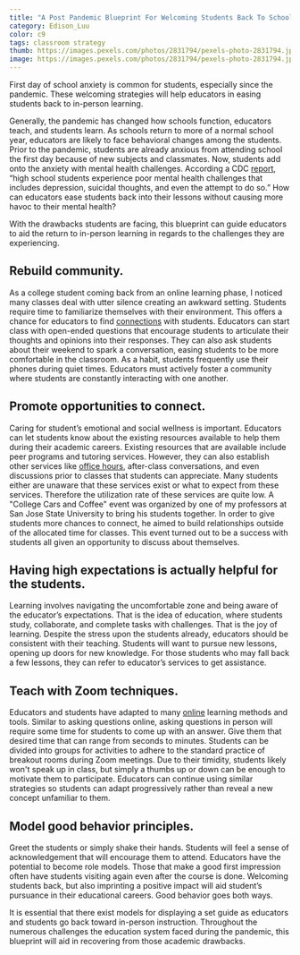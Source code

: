 ```yaml
---
title: "A Post Pandemic Blueprint For Welcoming Students Back To School"
category: Edison_Luu
color: c9
tags: classroom strategy 
thumb: https://images.pexels.com/photos/2831794/pexels-photo-2831794.jpeg?auto=compress&cs=tinysrgb&w=1260&h=750&dpr=2
image: https://images.pexels.com/photos/2831794/pexels-photo-2831794.jpeg?auto=compress&cs=tinysrgb&w=1260&h=750&dpr=2 
---
```

First day of school anxiety is common for students, especially since the pandemic. These welcoming strategies will help educators in easing students back to in-person learning.
<!--more-->

Generally, the pandemic has changed how schools function, educators teach, and students learn. As schools return to more of a normal school year, educators are likely to face behavioral changes among the students. Prior to the pandemic, students are already anxious from attending school the first day because of new subjects and classmates. Now, students add onto the anxiety with mental health challenges. According a CDC [report], “high school students experience poor mental health challenges that includes depression, suicidal thoughts, and even the attempt to do so.” How can educators ease students back into their lessons without causing more havoc to their mental health?

With the drawbacks students are facing, this blueprint can guide educators to aid the return to in-person learning in regards to the challenges they are experiencing.

## Rebuild community.
As a college student coming back from an online learning phase, I noticed many classes deal with utter silence creating an awkward setting. Students require time to familiarize themselves with their environment. This offers a chance for educators to find [connections] with students. Educators can start class with open-ended questions that encourage students to articulate their thoughts and opinions into their responses. They can also ask students about their weekend to spark a conversation, easing students to be more comfortable in the classroom. As a habit, students frequently use their phones during quiet times. Educators must actively foster a community where students are constantly interacting with one another.

## Promote opportunities to connect.
Caring for student’s emotional and social wellness is important. Educators can let students know about the existing resources available to help them during their academic careers. Existing resources that are available include peer programs and tutoring services. However, they can also establish other services like [office hours], after-class conversations, and even discussions prior to classes that students can appreciate. Many students either are unaware that these services exist or what to expect from these services. Therefore the utilization rate of these services are quite low. A "College Cars and Coffee" event was organized by one of my professors at San Jose State University to bring his students together. In order to give students more chances to connect, he aimed to build relationships outside of the allocated time for classes. This event turned out to be a success with students all given an opportunity to discuss about themselves.

## Having high expectations is actually helpful for the students.
Learning involves navigating the uncomfortable zone and being aware of the educator’s expectations. That is the idea of education, where students study, collaborate, and complete tasks with challenges. That is the joy of learning. Despite the stress upon the students already, educators should be consistent with their teaching. Students will want to pursue new lessons, opening up doors for new knowledge. For those students who may fall back a few lessons, they can refer to educator’s services to get assistance. 

## Teach with Zoom techniques.
Educators and students have adapted to many [online] learning methods and tools. Similar to asking questions online, asking questions in person will require some time for students to come up with an answer. Give them that desired time that can range from seconds to minutes. Students can be divided into groups for activities to adhere to the standard practice of breakout rooms during Zoom meetings. Due to their timidity, students likely won't speak up in class, but simply a thumbs up or down can be enough to motivate them to participate. Educators can continue using similar strategies so students can adapt progressively rather than reveal a new concept unfamiliar to them.

## Model good behavior principles.
Greet the students or simply shake their hands. Students will feel a sense of acknowledgement that will encourage them to attend. Educators have the potential to become role models. Those that make a good first impression often have students visiting again even after the course is done. Welcoming students back, but also imprinting a positive impact will aid student’s pursuance in their educational careers. Good behavior goes both ways. 

It is essential that there exist models for displaying a set guide as educators and students go back toward in-person instruction. Throughout the numerous challenges the education system faced during the pandemic, this blueprint will aid in recovering from those academic drawbacks. 


[report]: https://www.cdc.gov/mmwr/volumes/71/su/su7103a3.htm
[connections]: https://www.insidehighered.com/news/2022/02/02/10-ways-strengthen-connections-students-so-they-feel-seen
[office hours]: https://www.insidehighered.com/advice/2021/12/15/benefits-requiring-students-come-office-hours-opinion
[online]: https://www.cmu.edu/canvas/teachingonline/zoom/zoompedagogy.html